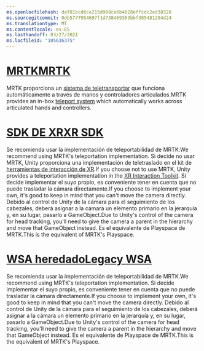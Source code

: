 ```yaml
---
ms.openlocfilehash: daf81bcd6ce215d908ce6b4028effcdc2ed38328
ms.sourcegitcommit: 0db5777954697f1d738469363bbf385481204d24
ms.translationtype: MT
ms.contentlocale: es-ES
ms.lasthandoff: 03/27/2021
ms.locfileid: "105636375"
---
```

# <a name="mrtk"></a>[<span data-ttu-id="589a0-101">MRTK</span><span class="sxs-lookup"><span data-stu-id="589a0-101">MRTK</span></span>](#tab/mrtk)
<!-- NEVER CHANGE THE ABOVE LINE! -->

<span data-ttu-id="589a0-102">MRTK proporciona un [sistema de teletransportar](https://docs.microsoft.com/windows/mixed-reality/mrtk-unity/features/teleport-system/teleport-system) que funciona automáticamente a través de manos y controladores articulados.</span><span class="sxs-lookup"><span data-stu-id="589a0-102">MRTK provides an in-box [teleport system](https://docs.microsoft.com/windows/mixed-reality/mrtk-unity/features/teleport-system/teleport-system) which automatically works across articulated hands and controllers.</span></span>

# <a name="xr-sdk"></a>[<span data-ttu-id="589a0-103">SDK DE XR</span><span class="sxs-lookup"><span data-stu-id="589a0-103">XR SDK</span></span>](#tab/xr)
<!-- NEVER CHANGE THE ABOVE LINE! -->

<span data-ttu-id="589a0-104">Se recomienda usar la implementación de teleportabilidad de MRTK.</span><span class="sxs-lookup"><span data-stu-id="589a0-104">We recommend using MRTK's teleportation implementation.</span></span>
<span data-ttu-id="589a0-105">Si decide no usar MRTK, Unity proporciona una implementación de teletraslado en el kit de [herramientas de interacción de XR](https://docs.unity3d.com/Packages/com.unity.xr.interaction.toolkit@1.0/manual/locomotion.html).</span><span class="sxs-lookup"><span data-stu-id="589a0-105">If you choose not to use MRTK, Unity provides a teleportation implementation in the [XR Interaction Toolkit](https://docs.unity3d.com/Packages/com.unity.xr.interaction.toolkit@1.0/manual/locomotion.html).</span></span>
<span data-ttu-id="589a0-106">Si decide implementar el suyo propio, es conveniente tener en cuenta que no puede trasladar la cámara directamente.</span><span class="sxs-lookup"><span data-stu-id="589a0-106">If you choose to implement your own, it's good to keep in mind that you can't move the camera directly.</span></span> <span data-ttu-id="589a0-107">Debido al control de Unity de la cámara para el seguimiento de los cabezales, deberá asignar a la cámara un elemento primario en la jerarquía y, en su lugar, pasarlo a GameObject.</span><span class="sxs-lookup"><span data-stu-id="589a0-107">Due to Unity's control of the camera for head tracking, you'll need to give the camera a parent in the hierarchy and move that GameObject instead.</span></span> <span data-ttu-id="589a0-108">Es el equivalente de Playspace de MRTK.</span><span class="sxs-lookup"><span data-stu-id="589a0-108">This is the equivalent of MRTK's Playspace.</span></span>

# <a name="legacy-wsa"></a>[<span data-ttu-id="589a0-109">WSA heredado</span><span class="sxs-lookup"><span data-stu-id="589a0-109">Legacy WSA</span></span>](#tab/wsa)
<!-- NEVER CHANGE THE ABOVE LINE! -->

<span data-ttu-id="589a0-110">Se recomienda usar la implementación de teleportabilidad de MRTK.</span><span class="sxs-lookup"><span data-stu-id="589a0-110">We recommend using MRTK's teleportation implementation.</span></span>
<span data-ttu-id="589a0-111">Si decide implementar el suyo propio, es conveniente tener en cuenta que no puede trasladar la cámara directamente.</span><span class="sxs-lookup"><span data-stu-id="589a0-111">If you choose to implement your own, it's good to keep in mind that you can't move the camera directly.</span></span> <span data-ttu-id="589a0-112">Debido al control de Unity de la cámara para el seguimiento de los cabezales, deberá asignar a la cámara un elemento primario en la jerarquía y, en su lugar, pasarlo a GameObject.</span><span class="sxs-lookup"><span data-stu-id="589a0-112">Due to Unity's control of the camera for head tracking, you'll need to give the camera a parent in the hierarchy and move that GameObject instead.</span></span> <span data-ttu-id="589a0-113">Es el equivalente de Playspace de MRTK.</span><span class="sxs-lookup"><span data-stu-id="589a0-113">This is the equivalent of MRTK's Playspace.</span></span>
